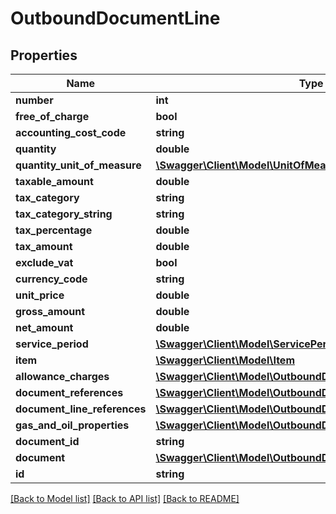 # OutboundDocumentLine

## Properties
Name | Type | Description | Notes
------------ | ------------- | ------------- | -------------
**number** | **int** |  | [optional] 
**free_of_charge** | **bool** |  | [optional] 
**accounting_cost_code** | **string** |  | [optional] 
**quantity** | **double** |  | [optional] 
**quantity_unit_of_measure** | [**\Swagger\Client\Model\UnitOfMeasure**](UnitOfMeasure.md) |  | [optional] 
**taxable_amount** | **double** |  | [optional] 
**tax_category** | **string** |  | [optional] 
**tax_category_string** | **string** |  | [optional] 
**tax_percentage** | **double** |  | [optional] 
**tax_amount** | **double** |  | [optional] 
**exclude_vat** | **bool** |  | [optional] 
**currency_code** | **string** |  | [optional] 
**unit_price** | **double** |  | [optional] 
**gross_amount** | **double** |  | [optional] 
**net_amount** | **double** |  | [optional] 
**service_period** | [**\Swagger\Client\Model\ServicePeriod**](ServicePeriod.md) |  | [optional] 
**item** | [**\Swagger\Client\Model\Item**](Item.md) |  | [optional] 
**allowance_charges** | [**\Swagger\Client\Model\OutboundDocumentAllowanceCharge[]**](OutboundDocumentAllowanceCharge.md) |  | [optional] 
**document_references** | [**\Swagger\Client\Model\OutboundDocumentReference[]**](OutboundDocumentReference.md) |  | [optional] 
**document_line_references** | [**\Swagger\Client\Model\OutboundDocumentLineReference[]**](OutboundDocumentLineReference.md) |  | [optional] 
**gas_and_oil_properties** | [**\Swagger\Client\Model\OutboundDocumentLineGasAndOil[]**](OutboundDocumentLineGasAndOil.md) |  | [optional] 
**document_id** | **string** |  | [optional] 
**document** | [**\Swagger\Client\Model\OutboundDocument**](OutboundDocument.md) |  | [optional] 
**id** | **string** |  | [optional] 

[[Back to Model list]](../README.md#documentation-for-models) [[Back to API list]](../README.md#documentation-for-api-endpoints) [[Back to README]](../README.md)


